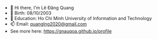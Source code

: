 - 👋 Hi there, I'm Lê Đăng Quang
- 📅 Birth: 08/10/2003
- 🏫 Education: Ho Chi Minh University of Information and Technology
- 📫 Email: quanglng2020@gmail.com
- See more here: https://gnauqoa.github.io/profile
<!---
Gnauqoa/Gnauqoa is a ✨ special ✨ repository because its `README.md` (this file) appears on your GitHub profile.
You can click the Preview link to take a look at your changes.
--->

